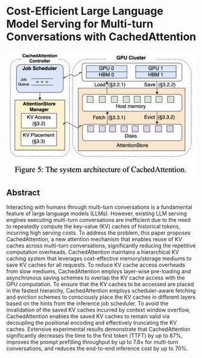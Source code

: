 # Cost-Efficient Large Language Model Serving for Multi-turn Conversations with CachedAttention

<p align="center">
<img src="fig5.png" width="600" title="blank">
</p>

## Abstract

Interacting with humans through multi-turn conversations is a fundamental
feature of large language models (LLMs). However, existing LLM serving engines
executing multi-turn conversations are inefficient due to the need to
repeatedly compute the key-value (KV) caches of historical tokens, incurring
high serving costs. To address the problem, this paper proposes
CachedAttention, a new attention mechanism that enables reuse of KV caches
across multi-turn conversations, significantly reducing the repetitive
computation overheads. CachedAttention maintains a hierarchical KV caching
system that leverages cost-effective memory/storage mediums to save KV caches
for all requests. To reduce KV cache access overheads from slow mediums,
CachedAttention employs layer-wise pre-loading and asynchronous saving schemes
to overlap the KV cache access with the GPU computation. To ensure that the KV
caches to be accessed are placed in the fastest hierarchy, CachedAttention
employs scheduler-aware fetching and eviction schemes to consciously place the
KV caches in different layers based on the hints from the inference job
scheduler. To avoid the invalidation of the saved KV caches incurred by context
window overflow, CachedAttention enables the saved KV caches to remain valid
via decoupling the positional encoding and effectively truncating the KV
caches. Extensive experimental results demonstrate that CachedAttention
significantly decreases the time to the first token (TTFT) by up to 87%,
improves the prompt prefilling throughput by up to 7.8$\times$ for multi-turn
conversations, and reduces the end-to-end inference cost by up to 70%.
